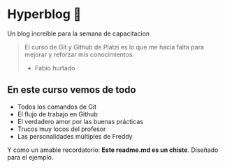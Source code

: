 # Hyperblog 💚
Un blog increíble para la semana de capacitacion 
> El curso de Git y Github de Platzi es lo que me hacía falta para mejorar y reforzar mis conocimientos.
> - Fabio hurtado

## En este curso vemos de todo
* Todos los comandos de Git
* El flujo de trabajo en Github
* El verdadero amor por las buenas prácticas
* Trucos muy locos del profesor
* Las personalidades múltiples de Freddy

Y como un amable recordatorio: **Este readme.md es un chiste**.  Diseñado para el ejemplo. 